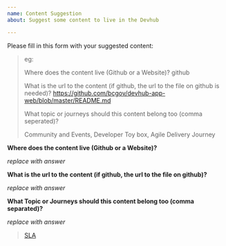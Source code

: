 ```yaml
---
name: Content Suggestion
about: Suggest some content to live in the Devhub

---
```

Please fill in this form with your suggested content:
> eg:
>
> Where does the content live (Github or a Website)?
> github
>
> What is the url to the content (if github, the url to the file on github is needed)?
> https://github.com/bcgov/devhub-app-web/blob/master/README.md
>
> What topic or journeys should this content belong too (comma seperated)?
>
> Community and Events, Developer Toy box, Agile Delivery Journey 

__Where does the content live (Github or a Website)?__

*replace with answer*

__What is the url to the content (if github, the url to the file on github)?__

*replace with answer*

__What Topic or Journeys should this content belong too (comma separated)?__

*replace with answer*


> [SLA](https://github.com/bcgov/devhub-app-web/blob/master/docs/content_contribution_sla.md)